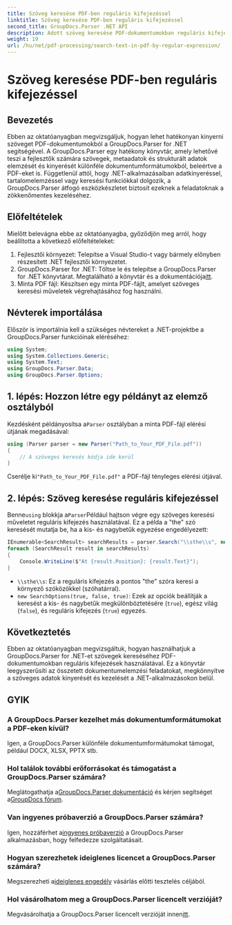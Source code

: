```yaml
---
title: Szöveg keresése PDF-ben reguláris kifejezéssel
linktitle: Szöveg keresése PDF-ben reguláris kifejezéssel
second_title: GroupDocs.Parser .NET API
description: Adott szöveg keresése PDF-dokumentumokban reguláris kifejezések használatával a GroupDocs.Parser segítségével. Könnyedén bontsa ki, elemezze és kezelje a PDF szöveget.
weight: 19
url: /hu/net/pdf-processing/search-text-in-pdf-by-regular-expression/
---
```


# Szöveg keresése PDF-ben reguláris kifejezéssel

## Bevezetés
Ebben az oktatóanyagban megvizsgáljuk, hogyan lehet hatékonyan kinyerni szöveget PDF-dokumentumokból a GroupDocs.Parser for .NET segítségével. A GroupDocs.Parser egy hatékony könyvtár, amely lehetővé teszi a fejlesztők számára szövegek, metaadatok és strukturált adatok elemzését és kinyerését különféle dokumentumformátumokból, beleértve a PDF-eket is. Függetlenül attól, hogy .NET-alkalmazásaiban adatkinyeréssel, tartalomelemzéssel vagy keresési funkciókkal dolgozik, a GroupDocs.Parser átfogó eszközkészletet biztosít ezeknek a feladatoknak a zökkenőmentes kezeléséhez.
## Előfeltételek
Mielőtt belevágna ebbe az oktatóanyagba, győződjön meg arról, hogy beállította a következő előfeltételeket:
1. Fejlesztői környezet: Telepítse a Visual Studio-t vagy bármely előnyben részesített .NET fejlesztői környezetet.
2.  GroupDocs.Parser for .NET: Töltse le és telepítse a GroupDocs.Parser for .NET könyvtárat. Megtalálható a könyvtár és a dokumentációja[itt](https://releases.groupdocs.com/parser/net/).
3. Minta PDF fájl: Készítsen egy minta PDF-fájlt, amelyet szöveges keresési műveletek végrehajtásához fog használni.

## Névterek importálása
Először is importálnia kell a szükséges névtereket a .NET-projektbe a GroupDocs.Parser funkcióinak eléréséhez:
```csharp
using System;
using System.Collections.Generic;
using System.Text;
using GroupDocs.Parser.Data;
using GroupDocs.Parser.Options;
```
## 1. lépés: Hozzon létre egy példányt az elemző osztályból
 Kezdésként példányosítsa a`Parser` osztályban a minta PDF-fájl elérési útjának megadásával:
```csharp
using (Parser parser = new Parser("Path_to_Your_PDF_File.pdf"))
{
    // A szöveges keresés kódja ide kerül
}
```
 Cserélje ki`"Path_to_Your_PDF_File.pdf"` a PDF-fájl tényleges elérési útjával.
## 2. lépés: Szöveg keresése reguláris kifejezéssel
 Benne`using` blokkja a`Parser`Például hajtson végre egy szöveges keresési műveletet reguláris kifejezés használatával. Ez a példa a "the" szó keresését mutatja be, ha a kis- és nagybetűk egyezése engedélyezett:
```csharp
IEnumerable<SearchResult> searchResults = parser.Search("\\sthe\\s", new SearchOptions(true, false, true));
foreach (SearchResult result in searchResults)
{
    Console.WriteLine($"At {result.Position}: {result.Text}");
}
```
- `\\sthe\\s`: Ez a reguláris kifejezés a pontos "the" szóra keresi a környező szóközökkel (szóhatárral).
- `new SearchOptions(true, false, true)`: Ezek az opciók beállítják a keresést a kis- és nagybetűk megkülönböztetésére (`true`), egész világ (`false`), és reguláris kifejezés (`true`) egyezés.

## Következtetés
Ebben az oktatóanyagban megvizsgáltuk, hogyan használhatjuk a GroupDocs.Parser for .NET-et szövegek kereséséhez PDF-dokumentumokban reguláris kifejezések használatával. Ez a könyvtár leegyszerűsíti az összetett dokumentumelemzési feladatokat, megkönnyítve a szöveges adatok kinyerését és kezelését a .NET-alkalmazásokon belül.

## GYIK
### A GroupDocs.Parser kezelhet más dokumentumformátumokat a PDF-eken kívül?
Igen, a GroupDocs.Parser különféle dokumentumformátumokat támogat, például DOCX, XLSX, PPTX stb.
### Hol találok további erőforrásokat és támogatást a GroupDocs.Parser számára?
 Meglátogathatja a[GroupDocs.Parser dokumentáció](https://tutorials.groupdocs.com/parser/net/) és kérjen segítséget a[GroupDocs fórum](https://forum.groupdocs.com/c/parser/17).
### Van ingyenes próbaverzió a GroupDocs.Parser számára?
 Igen, hozzáférhet a[ingyenes próbaverzió](https://releases.groupdocs.com/) a GroupDocs.Parser alkalmazásban, hogy felfedezze szolgáltatásait.
### Hogyan szerezhetek ideiglenes licencet a GroupDocs.Parser számára?
 Megszerezheti a[ideiglenes engedély](https://purchase.groupdocs.com/temporary-license/) vásárlás előtti tesztelés céljából.
### Hol vásárolhatom meg a GroupDocs.Parser licencelt verzióját?
 Megvásárolhatja a GroupDocs.Parser licencelt verzióját innen[itt](https://purchase.groupdocs.com/buy).